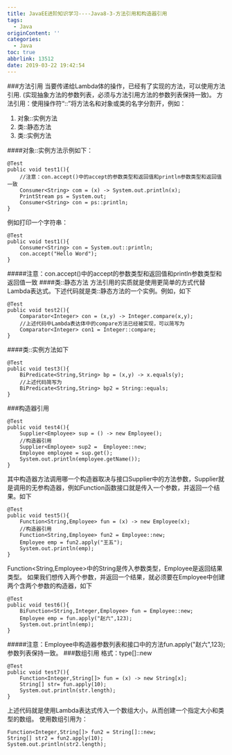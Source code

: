```yaml
---
title: JavaEE进阶知识学习----Java8-3-方法引用和构造器引用
tags:
  - Java
originContent: ''
categories:
  - Java
toc: true
abbrlink: 13512
date: 2019-03-22 19:42:54
---
```

###方法引用
当要传递给Lambda体的操作，已经有了实现的方法，可以使用方法引用.
(实现抽象方法的参数列表，必须与方法引用方法的参数列表保持一致)。
方法引用：使用操作符“::”将方法名和对象或类的名字分割开，例如：
1. 对象::实例方法
2. 类::静态方法
3. 类::实例方法

####对象::实例方法示例如下：

	@Test
	public void test1(){
	    //注意：con.accept()中的accept的参数类型和返回值和println参数类型和返回值一致
	    Consumer<String> com = (x) -> System.out.println(x);
	    PrintStream ps = System.out;
	    Consumer<String> con = ps::println;
	}

例如打印一个字符串：

	@Test
	public void test1(){
	    Consumer<String> con = System.out::println;
	    con.accept("Hello Word");
	}
#####注意：con.accept()中的accept的参数类型和返回值和println参数类型和返回值一致
####类::静态方法
方法引用的实质就是使用更简单的方式代替Lambda表达式。下述代码就是类::静态方法的一个实例。例如，如下

	@Test
	public void test2(){
	    Comparator<Integer> con = (x,y) -> Integer.compare(x,y);
	    //上述代码中Lambda表达体中的compare方法已经被实现，可以简写为
	    Comparator<Integer> con1 = Integer::compare;
	}

####类::实例方法如下

	@Test
	public void test3(){
	    BiPredicate<String,String> bp = (x,y) -> x.equals(y);
	    //上述代码简写为
	    BiPredicate<String,String> bp2 = String::equals;
	}
###构造器引用

	@Test
	public void test4(){
	    Supplier<Employee> sup = () -> new Employee();
	    //构造器引用
	    Supplier<Employee> sup2 =  Employee::new;
	    Employee employee = sup.get();
	    System.out.println(employee.getName());
	}
其中构造器方法调用哪一个构造器取决与接口Supplier中的方法参数，Supplier就是调用的无参构造器，例如Function函数接口就是传入一个参数，并返回一个结果。如下

	@Test
	public void test5(){
	    Function<String,Employee> fun = (x) -> new Employee(x);
	    //构造器引用
	    Function<String,Employee> fun2 = Employee::new;
	    Employee emp = fun2.apply("王五");
	    System.out.println(emp);
	}
 Function<String,Employee>中的String是传入参数类型，Employee是返回结果类型。
如果我们想传入两个参数，并返回一个结果，就必须要在Employee中创建两个含两个参数的构造器，如下

	@Test
	public void test6(){
	    BiFunction<String,Integer,Employee> fun = Employee::new;
	    Employee emp = fun.apply("赵六",123);
	    System.out.println(emp);
	}
#####注意：Employee中构造器参数列表和接口中的方法fun.apply("赵六",123);参数列表保持一致。
###数组引用
格式：type[]::new

	@Test
	public void test7(){
	    Function<Integer,String[]> fun = (x) -> new String[x];
	    String[] str= fun.apply(10);
	    System.out.println(str.length);
	}
上述代码就是使用Lambda表达式传入一个数组大小，从而创建一个指定大小和类型的数组。
使用数组引用为：
	
	Function<Integer,String[]> fun2 = String[]::new;
	String[] str2 = fun2.apply(10);
	System.out.println(str2.length);


